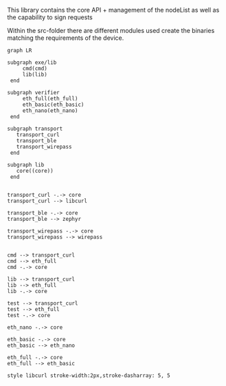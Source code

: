This library contains the core API + management of the nodeList as well as the capability to sign requests

Within the src-folder there are different modules used create the binaries matching the requirements of the device.

```mermaid
graph LR

subgraph exe/lib
     cmd(cmd)
     lib(lib)
 end

subgraph verifier
     eth_full(eth_full)
     eth_basic(eth_basic)
     eth_nano(eth_nano)
 end

subgraph transport
   transport_curl
   transport_ble
   transport_wirepass
 end

subgraph lib
   core((core))
 end


transport_curl -.-> core
transport_curl --> libcurl

transport_ble -.-> core
transport_ble --> zephyr

transport_wirepass -.-> core
transport_wirepass --> wirepass


cmd --> transport_curl
cmd --> eth_full
cmd -.-> core

lib --> transport_curl
lib --> eth_full
lib -.-> core

test --> transport_curl
test --> eth_full
test -.-> core

eth_nano -.-> core

eth_basic -.-> core
eth_basic --> eth_nano

eth_full -.-> core
eth_full --> eth_basic

style libcurl stroke-width:2px,stroke-dasharray: 5, 5

```
